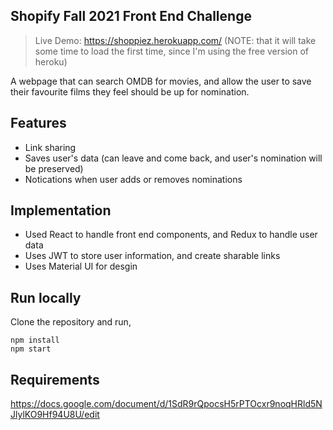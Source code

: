 ## Shopify Fall 2021 Front End Challenge
> Live Demo: https://shoppiez.herokuapp.com/ (NOTE: that it will take some time to load the first time, since I'm using the free version of heroku)

A webpage that can search OMDB for movies, and allow the user to save their favourite films they feel should be up for nomination. 

## Features
- Link sharing
- Saves user's data (can leave and come back, and user's nomination will be preserved)
- Notications when user adds or removes nominations

## Implementation
- Used React to handle front end components, and Redux to handle user data
- Uses JWT to store user information, and create sharable links
- Uses Material UI for desgin

## Run locally
Clone the repository and run,
```
npm install
npm start
```

## Requirements
https://docs.google.com/document/d/1SdR9rQpocsH5rPTOcxr9noqHRld5NJlylKO9Hf94U8U/edit
